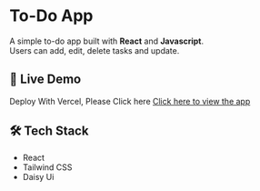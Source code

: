 # To-Do App

A simple to-do app built with **React** and **Javascript**.  
Users can add, edit, delete tasks and update.

## 🚀 Live Demo
Deploy With Vercel, Please Click here
[Click here to view the app](https://to-do-app-nine-pink.vercel.app/)

## 🛠️ Tech Stack
- React
- Tailwind CSS
- Daisy Ui
